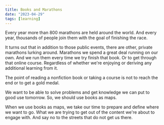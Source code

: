 ```yaml
---
title: Books and Marathons
date: "2023-04-29"
tags: [learning]
---
```


Every year more than 800 marathons are held around the world. And every year, thousands of people join them with the goal of finishing the race.

It turns out that in addition to those public events, there are other, private marathons lurking around. Marathons we spend a great deal running on our own. And we run them every time we try finish that book. Or to get through that online course. Regardless of whether we're enjoying or deriving any additional learning from it.

The point of reading a nonfiction book or taking a course is not to reach the end or to get a gold medal.

We want to be able to solve problems and get knowledge we can put to good use tomorrow. So, we should use books as maps.

When we use books as maps, we take our time to prepare and define where we want to go. What we are trying to get out of the content we're about to engage with. And say no to the streets that do not get us there.
